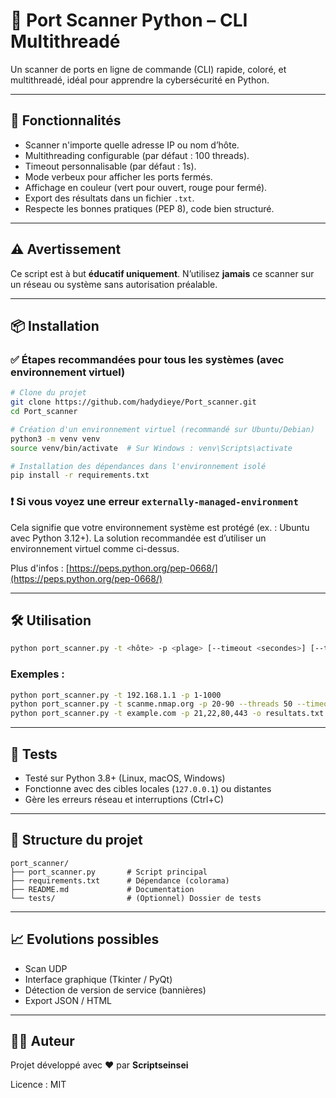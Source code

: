 # 🔎 Port Scanner Python – CLI Multithreadé

Un scanner de ports en ligne de commande (CLI) rapide, coloré, et multithreadé, idéal pour apprendre la cybersécurité en Python.

---

## 🚀 Fonctionnalités

- Scanner n'importe quelle adresse IP ou nom d’hôte.
- Multithreading configurable (par défaut : 100 threads).
- Timeout personnalisable (par défaut : 1s).
- Mode verbeux pour afficher les ports fermés.
- Affichage en couleur (vert pour ouvert, rouge pour fermé).
- Export des résultats dans un fichier `.txt`.
- Respecte les bonnes pratiques (PEP 8), code bien structuré.

---

## ⚠️ Avertissement

Ce script est à but **éducatif uniquement**. N’utilisez **jamais** ce scanner sur un réseau ou système sans autorisation préalable.

---

## 📦 Installation

### ✅ Étapes recommandées pour tous les systèmes (avec environnement virtuel)

```bash
# Clone du projet
git clone https://github.com/hadydieye/Port_scanner.git
cd Port_scanner

# Création d'un environnement virtuel (recommandé sur Ubuntu/Debian)
python3 -m venv venv
source venv/bin/activate  # Sur Windows : venv\Scripts\activate

# Installation des dépendances dans l'environnement isolé
pip install -r requirements.txt
```

### ❗ Si vous voyez une erreur `externally-managed-environment`

Cela signifie que votre environnement système est protégé (ex. : Ubuntu avec Python 3.12+). La solution recommandée est d’utiliser un environnement virtuel comme ci-dessus.

Plus d'infos : [https://peps.python.org/pep-0668/](https://peps.python.org/pep-0668/)

---

## 🛠️ Utilisation

```bash
python port_scanner.py -t <hôte> -p <plage> [--timeout <secondes>] [--threads <n>] [-o <fichier>] [-v]
```

### Exemples :

```bash
python port_scanner.py -t 192.168.1.1 -p 1-1000
python port_scanner.py -t scanme.nmap.org -p 20-90 --threads 50 --timeout 0.5 -v
python port_scanner.py -t example.com -p 21,22,80,443 -o resultats.txt
```

---

## 🧪 Tests

- Testé sur Python 3.8+ (Linux, macOS, Windows)
- Fonctionne avec des cibles locales (`127.0.0.1`) ou distantes
- Gère les erreurs réseau et interruptions (Ctrl+C)

---

## 📂 Structure du projet

```
port_scanner/
├── port_scanner.py       # Script principal
├── requirements.txt      # Dépendance (colorama)
├── README.md             # Documentation
└── tests/                # (Optionnel) Dossier de tests
```

---

## 📈 Evolutions possibles

- Scan UDP
- Interface graphique (Tkinter / PyQt)
- Détection de version de service (bannières)
- Export JSON / HTML

---

## 👨‍💻 Auteur

Projet développé avec ❤️ par **Scriptseinsei**

Licence : MIT


